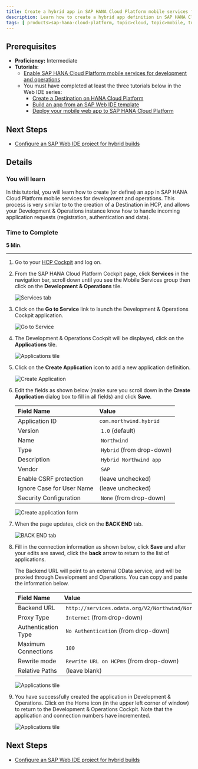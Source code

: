 ```yaml
---
title: Create a hybrid app in SAP HANA Cloud Platform mobile services for development and operations
description: Learn how to create a hybrid app definition in SAP HANA Cloud Platform mobile services for development and operations
tags: [ products>sap-hana-cloud-platform, topic>cloud, topic>mobile, tutorial>intermediate]
---
```

## Prerequisites  
 - **Proficiency:** Intermediate
 - **Tutorials:**
   - [Enable SAP HANA Cloud Platform mobile services for development and operations](http://go.sap.com/developer/tutorials/hcpms-enable-mobile-services.html)
   - You must have completed at least the three tutorials below in the Web IDE series:  
     - [Create a Destination on HANA Cloud Platform](http://go.sap.com/developer/tutorials/hcp-create-destination.html)
     - [Build an app from an SAP Web IDE template](http://go.sap.com/developer/tutorials/hcp-template-mobile-web-app.html)
     - [Deploy your mobile web app to SAP HANA Cloud Platform](http://go.sap.com/developer/tutorials/hcp-deploy-mobile-web-app.html)

## Next Steps
 - [Configure an SAP Web IDE project for hybrid builds](http://go.sap.com/developer/tutorials/hcpms-webide-hybrid-config.html)

## Details
### You will learn  
In this tutorial, you will learn how to create (or define) an app in SAP HANA Cloud Platform mobile services for development and operations. This process is very similar to to the creation of a Destination in HCP, and allows your Development & Operations instance know how to handle incoming application requests (registration, authentication and data).

### Time to Complete
**5 Min**.

---

1. Go to your [HCP Cockpit](https://account.hanatrial.ondemand.com) and log on.


2. From the SAP HANA Cloud Platform Cockpit page, click **Services** in the navigation bar, scroll down until you see the Mobile Services group then click on the **Development & Operations** tile.

    ![Services tab](mg5-2-02.png)

3. Click on the **Go to Service** link to launch the Development & Operations Cockpit application.

    ![Go to Service](mg5-2-03.png)


4. The Development & Operations Cockpit will be displayed, click on the **Applications** tile.

    ![Applications tile](mg5-2-04.png)

5. Click on the **Create Application** icon to add a new application definition.

    ![Create Application](mg5-2-05.png)

6. Edit the fields as shown below (make sure you scroll down in the **Create Application** dialog box to fill in all fields) and click **Save**.

    Field Name                | Value
    :------------------------ | :-------------
    Application ID            | `com.northwind.hybrid`
    Version                   | `1.0` (default)
    Name                      | `Northwind`
    Type                      | `Hybrid` (from drop-down)
    Description               | `Hybrid Northwind app`
    Vendor                    | `SAP`
    Enable CSRF protection    | (leave unchecked)
    Ignore Case for User Name | (leave unchecked)
    Security Configuration    | `None` (from drop-down)

    ![Create application form](mg5-2-06.png)

7. When the page updates, click on the **BACK END** tab.

    ![BACK END tab](mg5-2-07.png)

8. Fill in the connection information as shown below, click **Save** and after your edits are saved, click the **back** arrow to return to the list of applications.

    The Backend URL will point to an external OData service, and will be proxied through Development and Operations. You can copy and paste the information below.

    Field Name                | Value
    :------------------------ | :-------------
    Backend URL         | `http://services.odata.org/V2/Northwind/Northwind.svc`
    Proxy Type          | `Internet` (from drop-down) 
    Authentication Type | `No Authentication` (from drop-down)
    Maximum Connections | `100`
    Rewrite mode        | `Rewrite URL on HCPms` (from drop-down)
    Relative Paths      | (leave blank)

    ![Applications tile](mg5-2-08.png)


9. You have successfully created the application in Development & Operations. Click on the Home icon (in the upper left corner of window) to return to the Development & Operations Cockpit. Note that the application and connection numbers have incremented.

    ![Applications tile](mg5-2-09.png)


## Next Steps
 - [Configure an SAP Web IDE project for hybrid builds](http://go.sap.com/developer/tutorials/hcpms-webide-hybrid-config.html)
